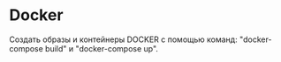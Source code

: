 <h1>Docker</h1>
Создать образы и контейнеры DOCKER с помощью команд: "docker-compose build" и "docker-compose up".
